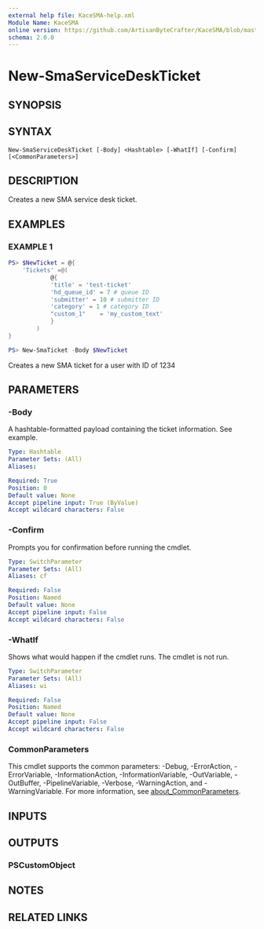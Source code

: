 ```yaml
---
external help file: KaceSMA-help.xml
Module Name: KaceSMA
online version: https://github.com/ArtisanByteCrafter/KaceSMA/blob/master/docs/New-SmaServiceDeskTicket.md
schema: 2.0.0
---
```


# New-SmaServiceDeskTicket

## SYNOPSIS

## SYNTAX

```
New-SmaServiceDeskTicket [-Body] <Hashtable> [-WhatIf] [-Confirm] [<CommonParameters>]
```

## DESCRIPTION
Creates a new SMA service desk ticket.

## EXAMPLES

### EXAMPLE 1
```powershell
PS> $NewTicket = @{
    'Tickets' =@(
            @{
            'title' = 'test-ticket'
            'hd_queue_id' = 7 # queue ID
            'submitter' = 10 # submitter ID
            'category' = 1 # category ID
            "custom_1"    = 'my_custom_text'
            }
        )
}

PS> New-SmaTicket -Body $NewTicket
```

Creates a new SMA ticket for a user with ID of 1234

## PARAMETERS

### -Body
A hashtable-formatted payload containing the ticket information.
See example.

```yaml
Type: Hashtable
Parameter Sets: (All)
Aliases:

Required: True
Position: 0
Default value: None
Accept pipeline input: True (ByValue)
Accept wildcard characters: False
```

### -Confirm
Prompts you for confirmation before running the cmdlet.

```yaml
Type: SwitchParameter
Parameter Sets: (All)
Aliases: cf

Required: False
Position: Named
Default value: None
Accept pipeline input: False
Accept wildcard characters: False
```

### -WhatIf
Shows what would happen if the cmdlet runs.
The cmdlet is not run.

```yaml
Type: SwitchParameter
Parameter Sets: (All)
Aliases: wi

Required: False
Position: Named
Default value: None
Accept pipeline input: False
Accept wildcard characters: False
```

### CommonParameters
This cmdlet supports the common parameters: -Debug, -ErrorAction, -ErrorVariable, -InformationAction, -InformationVariable, -OutVariable, -OutBuffer, -PipelineVariable, -Verbose, -WarningAction, and -WarningVariable. For more information, see [about_CommonParameters](http://go.microsoft.com/fwlink/?LinkID=113216).

## INPUTS

## OUTPUTS

### PSCustomObject
## NOTES

## RELATED LINKS
